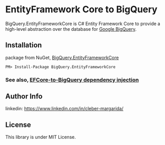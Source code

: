 ﻿EntityFramework Core to BigQuery 
================
BigQuery.EntityFrameworkCore is C# Entity Framework Core to provide a high-level abstraction over the database for [Google BigQuery](https://cloud.google.com/bigquery/).

Installation
---
package from NuGet, [BigQuery.EntityFrameworkCore](https://nuget.org/packages/BigQuery.EntityFrameworkCore)

```
PM> Install-Package BigQuery.EntityFrameworkCore
```

### See also, [EFCore-to-BigQuery dependency injection](./BigQuery.EntityFrameworkCore.DependencyInjection/README.md)

Author Info
---
linkedin: https://www.linkedin.com/in/cleber-margarida/

License
---
This library is under MIT License.
